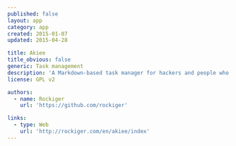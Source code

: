 ```yaml
---
published: false
layout: app
category: app
created: 2015-01-07
updated: 2015-04-28

title: Akiee
title_obvious: false
generic: Task management
description: 'A Markdown-based task manager for hackers and people who build stuff.'
license: GPL v2

authors:
  - name: Rockiger
    url: 'https://github.com/rockiger'

links:
  - type: Web
    url: 'http://rockiger.com/en/akiee/index'
---
```

